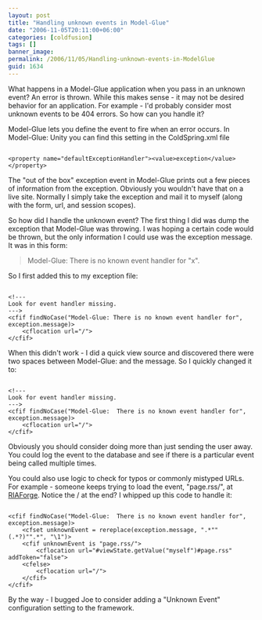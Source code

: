 ```yaml
---
layout: post
title: "Handling unknown events in Model-Glue"
date: "2006-11-05T20:11:00+06:00"
categories: [coldfusion]
tags: []
banner_image: 
permalink: /2006/11/05/Handling-unknown-events-in-ModelGlue
guid: 1634
---
```


What happens in a Model-Glue application when you pass in an unknown event? An error is thrown. While this makes sense - it may not be desired behavior for an application. For example - I'd probably consider most unknown events to be 404 errors. So how can you handle it?
<!--more-->
Model-Glue lets you define the event to fire when an error occurs. In Model-Glue: Unity you can find this setting in the ColdSpring.xml file

<code>
&lt;property name="defaultExceptionHandler"&gt;&lt;value&gt;exception&lt;/value&gt;&lt;/property&gt;
</code>

The "out of the box" exception event in Model-Glue prints out a few pieces of information from the exception. Obviously you wouldn't have that on a live site. Normally I simply take the exception and mail it to myself (along with the form, url, and session scopes). 

So how did I handle the unknown event? The first thing I did was dump the exception that Model-Glue was throwing. I was hoping a certain code would be thrown, but the only information I could use was the exception message. It was in this form:

<blockquote>
Model-Glue: There is no known event handler for "x".
</blockquote>

So I first added this to my exception file:

<code>
&lt;!--- 
Look for event handler missing.
---&gt;
&lt;cfif findNoCase("Model-Glue: There is no known event handler for", exception.message)&gt;
	&lt;cflocation url="/"&gt;
&lt;/cfif&gt;
</code>

When this didn't work - I did a quick view source and discovered there were two spaces between Model-Glue: and the message. So I quickly changed it to:

<code>
&lt;!--- 
Look for event handler missing.
---&gt;
&lt;cfif findNoCase("Model-Glue:  There is no known event handler for", exception.message)&gt;
	&lt;cflocation url="/"&gt;
&lt;/cfif&gt;
</code>

Obviously you should consider doing more than just sending the user away. You could log the event to the database and see if there is a particular event being called multiple times. 

You could also use logic to check for typos or commonly mistyped URLs. For example - someone keeps trying to load the event, "page.rss/", at <a href="http://www.riaforge.org">RIAForge</a>. Notice the / at the end? I whipped up this code to handle it:

<code>
&lt;cfif findNoCase("Model-Glue:  There is no known event handler for", exception.message)&gt;
	&lt;cfset unknownEvent = rereplace(exception.message, ".*""(.*?)"".*", "\1")&gt;
	&lt;cfif unknownEvent is "page.rss/"&gt;
		&lt;cflocation url="#viewState.getValue("myself")#page.rss" addToken="false"&gt;
	&lt;cfelse&gt;
		&lt;cflocation url="/"&gt;
	&lt;/cfif&gt;
&lt;/cfif&gt;
</code>

By the way - I bugged Joe to consider adding a "Unknown Event" configuration setting to the framework.
